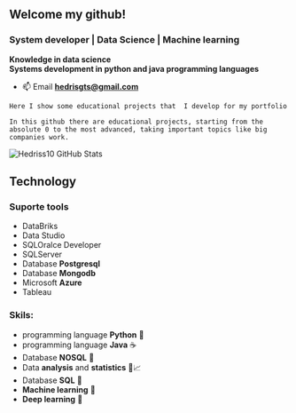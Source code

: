## Welcome my github!

### System developer | Data Science | Machine learning 

**Knowledge in data science**<br>
**Systems development in python and java programming languages**

- 📫 Email  **hedrisgts@gmail.com**

`Here I show some educational projects that  I develop for my portfolio`

`In this github there are educational projects, starting from the absolute 0 to the most advanced, taking important topics like big companies work.`

![Hedriss10 GitHub Stats](https://github-readme-stats.vercel.app/api?username=Hedriss10&show_icons=true&theme=dracula)

## Technology 

### Suporte tools
- DataBriks
- Data Studio
- SQLOralce Developer 
- SQLServer
- Database **Postgresql**
- Database **Mongodb**
- Microsoft **Azure**
- Tableau 

### Skils:
 - programming language  **Python** 🐍
 - programming language **Java** ☕️
 - Database **NOSQL** 🐘
 - Data **analysis** and **statistics** 🎲📈
 - Database **SQL** 🐬
 - **Machine learning** 🧠
 - **Deep learning** 🤖
